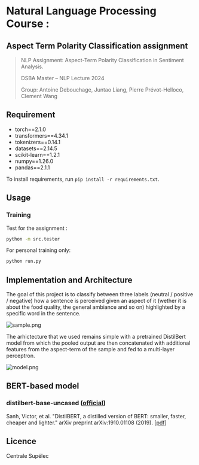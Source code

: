 # Natural Language Processing Course :

## Aspect Term Polarity Classification assignment

> NLP Assignment: Aspect-Term Polarity Classification in Sentiment Analysis.
> 
> DSBA Master – NLP Lecture 2024
> 
> Group: Antoine Debouchage, Juntao Liang, Pierre Prévot-Helloco, Clement Wang

## Requirement

* torch==2.1.0
* transformers==4.34.1
* tokenizers==0.14.1
* datasets==2.14.5
* scikit-learn==1.2.1
* numpy==1.26.0
* pandas==2.1.1

To install requirements, run `pip install -r requirements.txt`.

## Usage

### Training

Test for the assignment :

```sh
python -m src.tester
```

For personal training only:

```sh
python run.py
```

## Implementation and Architecture

The goal of this project is to classify between three labels (neutral / positive / negative) how a sentence is perceived given an aspect of it (wether it is about the food quality, the general ambiance and so on) highlighted by a specific word in the sentence.



![sample.png](C:\Antoine\Study\CentraleSupélec\3A\SM10\Natural%20Language%20Processing\nlp_assignment\images\sample.png)

The arhictecture that we used remains simple with a pretrained DistilBert model from which the pooled output are then concatenated with additional features from the aspect-term of the sample and fed to a multi-layer perceptron.

![model.png](C:\Antoine\Study\CentraleSupélec\3A\SM10\Natural%20Language%20Processing\nlp_assignment\images\model.png)





## BERT-based model

### distilbert-base-uncased ([official](https://github.com/huggingface/transformers/tree/main/examples/research_projects/distillation))

Sanh, Victor, et al. "DistilBERT, a distilled version of BERT: smaller, faster, cheaper and lighter." arXiv preprint arXiv:1910.01108 (2019). [[pdf](https://arxiv.org/pdf/1910.01108)]

## Licence

Centrale Supélec